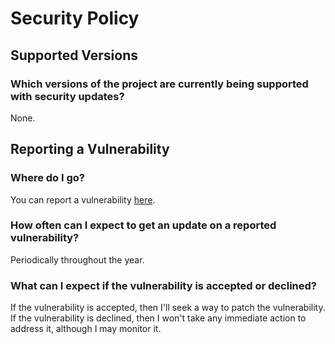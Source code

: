 # Security Policy

## Supported Versions

### Which versions of the project are currently being supported with security updates?
None.

## Reporting a Vulnerability

### Where do I go?
You can report a vulnerability [here](https://github.com/nathandeflavis/NathanDeFlavis-portfolio/security/advisories/new).

### How often can I expect to get an update on a reported vulnerability?
Periodically throughout the year.

### What can I expect if the vulnerability is accepted or declined?
If the vulnerability is accepted, then I'll seek a way to patch the vulnerability.
If the vulnerability is declined, then I won't take any immediate action to address it, although I may monitor it.
